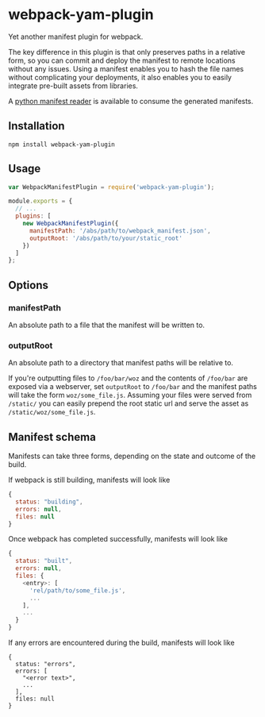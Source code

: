 webpack-yam-plugin
==================

Yet another manifest plugin for webpack.

The key difference in this plugin is that only preserves paths in a relative form,
so you can commit and deploy the manifest to remote locations without any issues.
Using a manifest enables you to hash the file names without complicating your
deployments, it also enables you to easily integrate pre-built assets from libraries.

A [python manifest reader](https://github.com/markfinger/python-webpack-manifest) is
available to consume the generated manifests.


Installation
------------

```
npm install webpack-yam-plugin
```


Usage
-----

```javascript
var WebpackManifestPlugin = require('webpack-yam-plugin');

module.exports = {
  // ...
  plugins: [
    new WebpackManifestPlugin({
      manifestPath: '/abs/path/to/webpack_manifest.json',
      outputRoot: '/abs/path/to/your/static_root'
    })
  ]
};
```


Options
-------

### manifestPath

An absolute path to a file that the manifest will be written to.

### outputRoot

An absolute path to a directory that manifest paths will be relative to.

If you're outputting files to `/foo/bar/woz` and the contents of `/foo/bar` are
exposed via a webserver, set `outputRoot` to `/foo/bar` and the manifest paths
will take the form `woz/some_file.js`. Assuming your files were served from
`/static/` you can easily prepend the root static url and serve the asset as
`/static/woz/some_file.js`.


Manifest schema
---------------

Manifests can take three forms, depending on the state and outcome of the build.

If webpack is still building, manifests will look like

```javascript
{
  status: "building",
  errors: null,
  files: null
}
```

Once webpack has completed successfully, manifests will look like

```javascript
{
  status: "built",
  errors: null,
  files: {
    <entry>: [
      'rel/path/to/some_file.js',
      ...
    ],
    ...
  }
}
```

If any errors are encountered during the build, manifests will look like

```
{
  status: "errors",
  errors: [
    "<error text>",
    ...
  ],
  files: null
}
```
